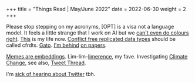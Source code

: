+++
title = "Things Read | May/June 2022"
date = 2022-06-30
weight = 2
+++

Please stop stepping on my acronyms, [OPT] is a visa not a language model. It feels a little strange that I work on AI but we [can't even do colours right](https://lea.verou.me/2020/04/lch-colors-in-css-what-why-and-how/). [This](http://thbecker.net/articles/rvalue_references/section_01.html) is my life now. [Conflict free replicated data types](https://www.inkandswitch.com/peritext/#) should be called cfrdts. [Gato](https://www.deepmind.com/publications/a-generalist-agent). [I'm behind](https://www.deepmind.com/publications/improving-language-models-by-retrieving-from-trillions-of-tokens) [on papers](https://arxiv.org/abs/2203.15556).

[Memes are embeddings](https://mirror.xyz/herndondryhurst.eth/eZG6mucl9fqU897XvJs0vUUMnm5OITpSWN8S-6KWamY). Lim-lim-[limerence](https://ava.substack.com/p/the-agony-of-eros-on-limerence?s=r), my fave. Investigating [Climate Change](https://80000hours.org/problem-profiles/climate-change/), see also, [Tweet Thread](https://twitter.com/ardenlkoehler/status/1526992382889283585).

I'm [sick of hearing about Twitter](https://www.bloomberg.com/opinion/articles/2022-05-02/twitter-s-board-gave-up) tbh.
